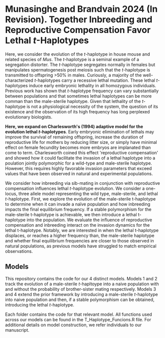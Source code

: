 # Munasinghe and Brandvain 2024 (In Revision). Together Inbreeding and Reproductive Compensation Favor Lethal *t*-Haplotypes

Here, we consider the evolution of the *t*-haplotype in house mouse and related species of *Mus*. The *t*-haplotype is a seminal example of a segregation distorter. The *t*-haplotype segregates normally in females but manipulates spermatogenesis post meiosis such that the *t*-haplotype is transmitted to offspring >50% in males. Curiously, a majority of the well-characterized *t*-haplotypes carry a recessive lethal mutation. These lethal *t*-haplotypes induce early embryonic lethality in all homozygous individuals. Previous work has shown that *t*-haplotype frequency can vary substantially between populations and that sometimes lethal haplotypes can be more comman than the male-sterile haplotype. Given that lethality of the *t*-haplotype is not a physiological necessity of the system, the question of its existence and the observation of its high frequency has long perplexed evolutionary biologists.

**Here, we expand on Charlesworth's (1994) adaptive model for the evolution lethal *t*-haplotypes**. Early embryonic elimination of lethals may improve the survival of remaining offspring, increase the duration of reproductive life for mothers by reducing litter size, or simply have minimal effect on female fecundity becomes more embryos are implanated than come to term. Charlesworth coined this effect 'reproductive compensation' and showed how it could facilitate the invasion of a lethal haplotype into a poulation jointly polymorphic for a wild-type and male-sterile haplotype. However, this requires highly favorable invasion parameters that exceed values that have been observed in natural and experimental populations. 

We consider how inbreeding via sib-mating in conjunction with reproductive compensation influences lethal *t*-haplotype evolution. We consider a one-locus, three allele model representing the wild type, male-sterile, and lethal *t*-haplotype. First, we explore the evolution of the male-sterile t-haplotype to determine when it can invade a naïve population and how inbreeding impacts the final equilibrium frequency. If a stable polymorphism for the male-sterile t-haplotype is achievable, we then introduce a lethal t-haplotype into the population. We evaluate the influence of reproductive compensation and inbreeding interact on the invasion dynamics for the lethal t-haplotype. Notably, we are interested in when the lethal t-haplotype displaces, or reaches a higher frequency than, the male-sterile haplotype and whether final equilibrium frequencies are closer to those observed in natural populations, as previous models have struggled to match empirical observations.

## Models

This repository contains the code for our 4 distinct models. Models 1 and 2 track the evolution of a male-sterile *t*-hapltoype into a naive population with and without the probability of brother-sister  mating respectively. Models 3 and 4 extend the prior framework by introducing a male-sterile *t*-haplotype into naive population and then, if a stable polymorphism can be obtained, introducing the lethal *t*-haplotype. 

Each folder contains the code for that relevant model. All functions used across our models can be found in the T_Haplotype_Funcions.R file. For additional details on model construction, we refer individuals to our manuscript.

